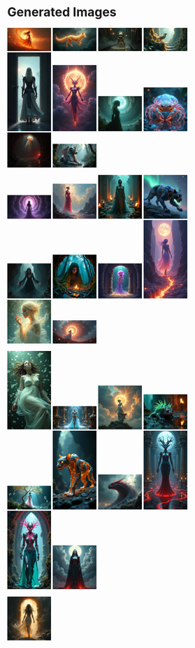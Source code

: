 # Generated Images



<img src="2025_08_01_01.png" width="100"/> <img src="2025_08_01_02.png" width="100"/> <img src="2025_08_01_03.png" width="100"/> <img src="2025_08_01_04.png" width="100"/> <img src="2025_08_01_05.png" width="100"/> <img src="2025_08_01_06.png" width="100"/> <img src="2025_08_01_07.png" width="100"/> <img src="2025_08_01_08.png" width="100"/> <img src="2025_08_01_09.png" width="100"/> <img src="2025_08_01_10.png" width="100"/>

<img src="2025_08_01_11.png" width="100"/> <img src="2025_08_01_12.png" width="100"/> <img src="2025_08_01_13.png" width="100"/> <img src="2025_08_01_14.png" width="100"/> <img src="2025_08_01_15.png" width="100"/> <img src="2025_08_01_16.png" width="100"/> <img src="2025_08_01_17.png" width="100"/> <img src="2025_08_01_18.png" width="100"/> <img src="2025_08_01_19.png" width="100"/> <img src="2025_08_01_20.png" width="100"/>

<img src="2025_08_01_21.png" width="100"/> <img src="2025_08_01_22.png" width="100"/> <img src="2025_08_01_23.png" width="100"/> <img src="2025_08_01_24.png" width="100"/> <img src="2025_08_01_25.png" width="100"/> <img src="2025_08_01_26.png" width="100"/> <img src="2025_08_01_27.png" width="100"/> <img src="2025_08_01_28.png" width="100"/> <img src="2025_08_01_29.png" width="100"/> <img src="2025_08_01_30.png" width="100"/>

<img src="2025_08_01_31.png" width="100"/>